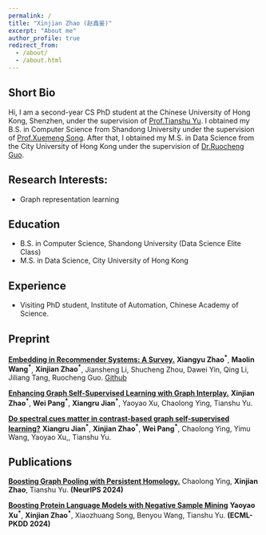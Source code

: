 ```yaml
---
permalink: /
title: "Xinjian Zhao (赵鑫鉴)"
excerpt: "About me"
author_profile: true
redirect_from: 
  - /about/
  - /about.html
---
```

## Short Bio

Hi, I am a second-year CS PhD student at the Chinese University of Hong Kong, Shenzhen, under the supervision of [Prof.Tianshu Yu](https://mypage.cuhk.edu.cn/academics/yutianshu/). I obtained my B.S. in Computer Science from Shandong University under the supervision of [Prof.Xuemeng Song](https://xuemengsong.github.io/). After that, I obtained my M.S. in Data Science from the City University of Hong Kong under the supervision of [Dr.Ruocheng Guo](https://rguo12.github.io/).

## Research Interests:
* Graph representation learning

## Education

* B.S. in Computer Science, Shandong University (Data Science Elite Class)
* M.S. in Data Science, City University of Hong Kong

## Experience
* Visiting PhD student, Institute of Automation, Chinese Academy of Science.


## Preprint
**[Embedding in Recommender Systems: A Survey.](https://arxiv.org/pdf/2310.18608.pdf)** **Xiangyu Zhao<sup>*</sup>**, **Maolin Wang<sup>*</sup>**, **Xinjian Zhao<sup>*</sup>**, Jiansheng Li, Shucheng Zhou, Dawei Yin, Qing Li, Jiliang Tang, Ruocheng Guo. [Github](https://github.com/Applied-Machine-Learning-Lab/Embedding-in-Recommender-Systems)

**[Enhancing Graph Self-Supervised Learning with Graph Interplay.](https://arxiv.org/abs/2410.04061)** **Xinjian Zhao<sup>*</sup>**, **Wei Pang<sup>*</sup>**, **Xiangru Jian<sup>*</sup>**, Yaoyao Xu, Chaolong Ying, Tianshu Yu.

**[Do spectral cues matter in contrast-based graph self-supervised learning?](https://arxiv.org/abs/2405.19600)**  **Xiangru Jian<sup>*</sup>**, **Xinjian Zhao<sup>*</sup>**, **Wei Pang<sup>*</sup>**,  Chaolong Ying, Yimu Wang, Yaoyao Xu,, Tianshu Yu.




## Publications
**[Boosting Graph Pooling with Persistent Homology.](https://arxiv.org/pdf/2402.16346)** Chaolong Ying, **Xinjian Zhao**, Tianshu Yu. **(NeurIPS 2024)**

**[Boosting Protein Language Models with Negative Sample Mining](https://arxiv.org/pdf/2402.16346)** **Yaoyao Xu<sup>*</sup>**, **Xinjian Zhao<sup>*</sup>**, Xiaozhuang Song, Benyou Wang, Tianshu Yu. **(ECML-PKDD 2024)**


